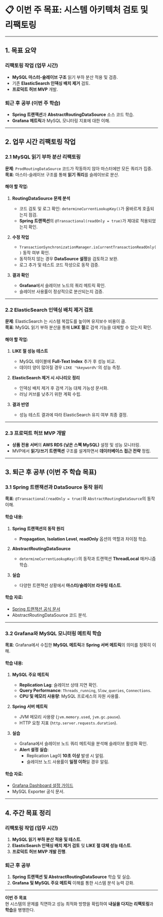 # 📋 이번 주 목표: 시스템 아키텍처 검토 및 리팩토링

---

## 1. 목표 요약

### 리팩토링 작업 (업무 시간)
- **MySQL 마스터-슬레이브 구조** 읽기 부하 분산 적용 및 검증.
- 기존 **ElasticSearch 인덱싱 배치 제거** 검토.
- **프로덕트 허브 MVP** 개발.

### 퇴근 후 공부 (이번 주 학습)
- **Spring 트랜잭션**과 **AbstractRoutingDataSource** 소스 코드 학습.
- **Grafana 메트릭**과 MySQL 모니터링 지표에 대한 이해.

---

## 2. 업무 시간 리팩토링 작업

### 2.1 MySQL 읽기 부하 분산 리팩토링
**문제**: `ProdRoutingDataSource` 코드가 작동하지 않아 마스터에만 모든 쿼리가 집중.  
**목표**: 마스터-슬레이브 구조를 통해 **읽기 쿼리**를 슬레이브로 분산.

#### 해야 할 작업:
1. **RoutingDataSource 문제 분석**
    - 코드 검토 및 로그 확인: `determineCurrentLookupKey()`가 올바르게 호출되는지 점검.
    - **Spring 트랜잭션**의 `@Transactional(readOnly = true)`가 제대로 적용되었는지 확인.

2. **수정 작업**
    - `TransactionSynchronizationManager.isCurrentTransactionReadOnly()` 동작 여부 확인.
    - 동작하지 않는 경우 **DataSource 설정**을 검토하고 보완.
    - 로그 추가 및 테스트 코드 작성으로 동작 검증.

3. **결과 확인**
    - **Grafana**에서 슬레이브 노드의 쿼리 메트릭 확인.
    - 슬레이브 사용률이 정상적으로 분산되는지 검증.

---

### 2.2 ElasticSearch 인덱싱 배치 제거 검토
**문제**: ElasticSearch 는 시스템 복잡도를 높이며 유지보수 비용이 큼.  
**목표**: MySQL 읽기 부하 분산을 통해 **LIKE 절**로 검색 기능을 대체할 수 있는지 확인.

#### 해야 할 작업:
1. **LIKE 절 성능 테스트**
    - MySQL 테이블에 **Full-Text Index** 추가 후 성능 비교.
    - 데이터 양이 많아질 경우 `LIKE '%keyword%'`의 성능 측정.

2. **ElasticSearch 제거 시 시나리오 정리**
    - 인덱싱 배치 제거 후 검색 기능 대체 가능성 문서화.
    - 러닝 커브를 낮추기 위한 계획 수립.

3. **결과 반영**
    - 성능 테스트 결과에 따라 ElasticSearch 유지 여부 최종 결정.

---

### 2.3 프로덕트 허브 MVP 개발
- **상품 전용 서버**의 **AWS RDS (낮은 스펙 MySQL)** 설정 및 성능 모니터링.
- MVP에서 **읽기/쓰기 트랜잭션** 구조를 설계하면서 **데이터베이스 접근 전략** 정립.

---

## 3. 퇴근 후 공부 (이번 주 학습 목표)

### 3.1 Spring 트랜잭션과 DataSource 동작 원리
**목표**: `@Transactional(readOnly = true)`와 `AbstractRoutingDataSource`의 동작 이해.

#### 학습 내용:
1. **Spring 트랜잭션의 동작 원리**
    - **Propagation**, **Isolation Level**, **readOnly** 옵션의 역할과 차이점 학습.

2. **AbstractRoutingDataSource**
    - `determineCurrentLookupKey()`의 동작과 트랜잭션 **ThreadLocal** 매커니즘 학습.

3. **실습**
    - 다양한 트랜잭션 상황에서 **마스터/슬레이브 라우팅 테스트**.

#### 학습 자료:
- [Spring 트랜잭션 공식 문서](https://docs.spring.io/spring-framework/docs/current/reference/html/data-access.html#transaction)
- AbstractRoutingDataSource 코드 분석.

---

### 3.2 Grafana와 MySQL 모니터링 메트릭 학습
**목표**: Grafana에서 수집한 **MySQL 메트릭**과 **Spring 서버 메트릭**의 의미를 정확히 이해.

#### 학습 내용:
1. **MySQL 주요 메트릭**
    - **Replication Lag**: 슬레이브 상태 지연 확인.
    - **Query Performance**: `Threads_running`, `Slow_queries`, `Connections`.
    - **CPU 및 메모리 사용량**: MySQL 프로세스의 자원 사용률.

2. **Spring 서버 메트릭**
    - JVM 메모리 사용량 (`jvm.memory.used`, `jvm.gc.pause`).
    - HTTP 요청 지표 (`http.server.requests.duration`).

3. **실습**
    - Grafana에서 슬레이브 노드 쿼리 메트릭을 분석해 슬레이브 활성화 확인.
    - **Alert 설정 실습**:
        - Replication Lag이 **10초 이상** 발생 시 알림.
        - 슬레이브 노드 사용률이 **일정 이하**일 경우 알림.

#### 학습 자료:
- [Grafana Dashboard 설정 가이드](https://grafana.com/docs/grafana/latest/dashboards/)
- MySQL Exporter 공식 문서.

---

## 4. 주간 목표 정리

### 리팩토링 작업 (업무 시간)
1. **MySQL 읽기 부하 분산 적용 및 테스트**.
2. **ElasticSearch 인덱싱 배치 제거 검토** 및 **LIKE 절 대체 성능 테스트**.
3. **프로덕트 허브 MVP 개발 진행**.

### 퇴근 후 공부
1. **Spring 트랜잭션 및 AbstractRoutingDataSource** 학습 및 실습.
2. **Grafana 및 MySQL 주요 메트릭** 이해를 통한 시스템 분석 능력 강화.

---

**이번 주 목표**  
현 시스템의 문제를 직면하고 성능 최적화 방향을 확립하여 **내실을 다지는 리팩토링**과 **학습**을 병행한다.  
